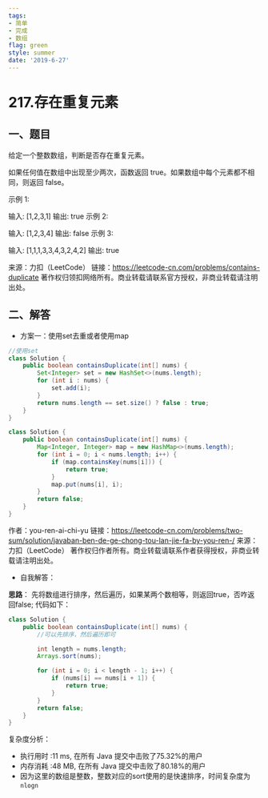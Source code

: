 ```yaml
---
tags: 
- 简单
- 完成
- 数组
flag: green
style: summer
date: '2019-6-27'
---
```



# 217.存在重复元素


## 一、题目

给定一个整数数组，判断是否存在重复元素。

如果任何值在数组中出现至少两次，函数返回 true。如果数组中每个元素都不相同，则返回 false。

示例 1:

输入: [1,2,3,1]
输出: true
示例 2:

输入: [1,2,3,4]
输出: false
示例 3:

输入: [1,1,1,3,3,4,3,2,4,2]
输出: true

来源：力扣（LeetCode）
链接：https://leetcode-cn.com/problems/contains-duplicate
著作权归领扣网络所有。商业转载请联系官方授权，非商业转载请注明出处。


## 二、解答

- 方案一：使用set去重或者使用map
```java
//使用set
class Solution {
    public boolean containsDuplicate(int[] nums) {
        Set<Integer> set = new HashSet<>(nums.length);
        for (int i : nums) {
            set.add(i);
        }
        return nums.length == set.size() ? false : true;
    }
}

```

```java
class Solution {
    public boolean containsDuplicate(int[] nums) {
        Map<Integer, Integer> map = new HashMap<>(nums.length);
        for (int i = 0; i < nums.length; i++) {
            if (map.containsKey(nums[i])) {
                return true;
            }
            map.put(nums[i], i);
        }
        return false;
    }
}

```


作者：you-ren-ai-chi-yu
链接：https://leetcode-cn.com/problems/two-sum/solution/javaban-ben-de-ge-chong-tou-lan-jie-fa-by-you-ren-/
来源：力扣（LeetCode）
著作权归作者所有。商业转载请联系作者获得授权，非商业转载请注明出处。




- 自我解答：

**思路**： 先将数组进行排序，然后遍历，如果某两个数相等，则返回true，否咋返回false;
代码如下：
```java
class Solution {
    public boolean containsDuplicate(int[] nums) {
        //可以先排序，然后遍历即可

        int length = nums.length;
        Arrays.sort(nums);

        for (int i = 0; i < length - 1; i++) {
            if (nums[i] == nums[i + 1]) {
                return true;
            }
        }
        return false;
    }
}
```

复杂度分析：
- 执行用时 :11 ms, 在所有 Java 提交中击败了75.32%的用户
- 内存消耗 :48 MB, 在所有 Java 提交中击败了80.18%的用户
- 因为这里的数组是整数，整数对应的sort使用的是快速排序，时间复杂度为`nlogn`

